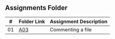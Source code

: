 ##  Assignments Folder

|   #   | Folder Link | Assignment Description |
| :---: | ----------- | ---------------------- |
|   01  |[A03](https://github.com/BishopSwearingen/3013-Algorithms-Swearingen/tree/main/Assignments/A03)|     Commenting a file                   |
